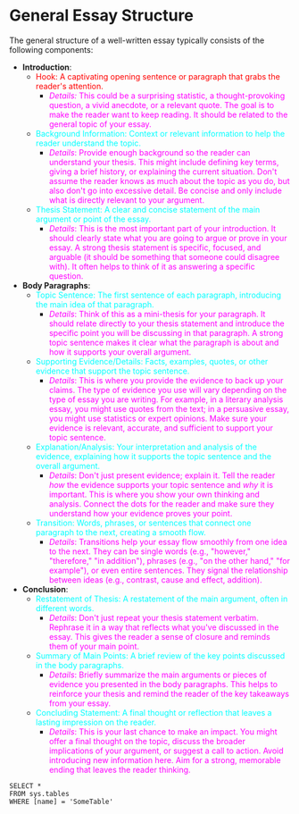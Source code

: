# General Essay Structure

The general structure of a well-written essay typically consists of the following components:

* **Introduction**:
    * <span style="color:red">Hook: A captivating opening sentence or paragraph that grabs the reader's attention.</span>
        * <font color=ff00ff>*Details:* This could be a surprising statistic, a thought-provoking question, a vivid anecdote, or a relevant quote. The goal is to make the reader want to keep reading. It should be related to the general topic of your essay.</font>
    * <font color=cyan>Background Information: Context or relevant information to help the reader understand the topic.</font>
        * <font color=ff00ff>*Details*: Provide enough background so the reader can understand your thesis. This might include defining key terms, giving a brief history, or explaining the current situation. Don't assume the reader knows as much about the topic as you do, but also don't go into excessive detail. Be concise and only include what is directly relevant to your argument.</font>
    * <font color=cyan>Thesis Statement: A clear and concise statement of the main argument or point of the essay.</font>
        * <font color=ff00ff>*Details*: This is the most important part of your introduction. It should clearly state what you are going to argue or prove in your essay. A strong thesis statement is specific, focused, and arguable (it should be something that someone could disagree with). It often helps to think of it as answering a specific question.</font>
* **Body Paragraphs**:
    * <font color=cyan>Topic Sentence: The first sentence of each paragraph, introducing the main idea of that paragraph.</font>
        * <font color=ff00ff>*Details*: Think of this as a mini-thesis for your paragraph. It should relate directly to your thesis statement and introduce the specific point you will be discussing in that paragraph. A strong topic sentence makes it clear what the paragraph is about and how it supports your overall argument.</font>
    * <font color=cyan>Supporting Evidence/Details: Facts, examples, quotes, or other evidence that support the topic sentence.</font>
        * <font color=ff00ff>*Details*: This is where you provide the evidence to back up your claims. The type of evidence you use will vary depending on the type of essay you are writing. For example, in a literary analysis essay, you might use quotes from the text; in a persuasive essay, you might use statistics or expert opinions. Make sure your evidence is relevant, accurate, and sufficient to support your topic sentence.</font>
    * <font color=cyan>Explanation/Analysis: Your interpretation and analysis of the evidence, explaining how it supports the topic sentence and the overall argument.</font>
        * <font color=ff00ff>*Details*: Don't just present evidence; explain it. Tell the reader *how* the evidence supports your topic sentence and *why* it is important. This is where you show your own thinking and analysis. Connect the dots for the reader and make sure they understand how your evidence proves your point.</font>
    * <font color=cyan>Transition: Words, phrases, or sentences that connect one paragraph to the next, creating a smooth flow.</font>
        * <font color=ff00ff>*Details*: Transitions help your essay flow smoothly from one idea to the next. They can be single words (e.g., "however," "therefore," "in addition"), phrases (e.g., "on the other hand," "for example"), or even entire sentences. They signal the relationship between ideas (e.g., contrast, cause and effect, addition).</font>
* **Conclusion**:
    * <font color=cyan>Restatement of Thesis: A restatement of the main argument, often in different words.</font>
        * <font color=ff00ff>*Details*: Don't just repeat your thesis statement verbatim. Rephrase it in a way that reflects what you've discussed in the essay. This gives the reader a sense of closure and reminds them of your main point.</font>
    * <font color=cyan>Summary of Main Points: A brief review of the key points discussed in the body paragraphs.</font>
        * <font color=ff00ff>*Details*: Briefly summarize the main arguments or pieces of evidence you presented in the body paragraphs. This helps to reinforce your thesis and remind the reader of the key takeaways from your essay.</font>
    * <font color=cyan>Concluding Statement: A final thought or reflection that leaves a lasting impression on the reader.</font>
        * <font color=ff00ff>*Details*: This is your last chance to make an impact. You might offer a final thought on the topic, discuss the broader implications of your argument, or suggest a call to action. Avoid introducing new information here. Aim for a strong, memorable ending that leaves the reader thinking.</font>

 ```tsql
 SELECT *
 FROM sys.tables
 WHERE [name] = 'SomeTable'
 ```
